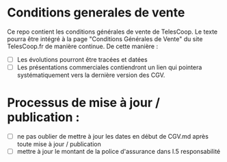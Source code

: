 # Conditions generales de vente

Ce repo contient les conditions générales de vente de TelesCoop. Le texte pourra être intégré à la page "Conditions Générales de Vente" du site TelesCoop.fr de manière continue. De cette manière :

- [ ] Les évolutions pourront être tracées et datées
- [ ] Les présentations commerciales contiendront un lien qui pointera systématiquement vers la dernière version des CGV.

# Processus de mise à jour / publication :
 - [ ] ne pas oublier de mettre à jour les dates en début de CGV.md après toute mise à jour / publication
 - [ ] mettre à jour le montant de la police d'assurance dans I.5 responsabilité
